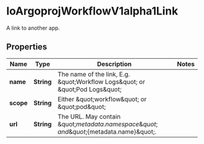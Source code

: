 

# IoArgoprojWorkflowV1alpha1Link

A link to another app.
## Properties

Name | Type | Description | Notes
------------ | ------------- | ------------- | -------------
**name** | **String** | The name of the link, E.g. \&quot;Workflow Logs\&quot; or \&quot;Pod Logs\&quot; | 
**scope** | **String** | Either \&quot;workflow\&quot; or \&quot;pod\&quot; | 
**url** | **String** | The URL. May contain \&quot;${metadata.namespace}\&quot; and \&quot;${metadata.name}\&quot;. | 



